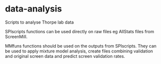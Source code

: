 # data-analysis
Scripts to analyse Thorpe lab data

SPIscripts functions can be used directly on raw files eg AllStats files from ScreenMill.

MMfuns functions should be used on the outputs from SPIscripts. They can be used to apply mixture model analysis, create files combining validation and original screen data and predict screen validation rates.
